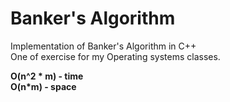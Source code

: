 # Banker's Algorithm
Implementation of Banker's Algorithm in C++  
One of exercise for my Operating systems classes.  
  

**O(n^2 * m) - time  
O(n*m) - space**
